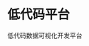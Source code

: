 <!--
 * @Author: lgq
 * @Date: 2023-03-31 17:09:15
 * @LastEditors: lgq
 * @LastEditTime: 2023-03-31 17:12:55
 * @Description: file content
 * @FilePath: \PercentAdmind:\Project\me\few-code-view\README.md
-->

# 低代码平台

低代码数据可视化开发平台
